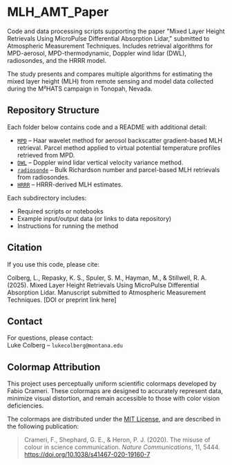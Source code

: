 # MLH_AMT_Paper
Code and data processing scripts supporting the paper "Mixed Layer Height Retrievals Using MicroPulse Differential Absorption Lidar," submitted to Atmospheric Measurement Techniques. Includes retrieval algorithms for MPD-aerosol, MPD-thermodynamic, Doppler wind lidar (DWL), radiosondes, and the HRRR model.

The study presents and compares multiple algorithms for estimating the mixed layer height (MLH) from remote sensing and model data collected during the M²HATS campaign in Tonopah, Nevada.

## Repository Structure

Each folder below contains code and a README with additional detail:

- [`MPD`](MPD/) – Haar wavelet method for aerosol backscatter gradient-based MLH retrieval. Parcel method applied to virtual potential temperature profiles retrieved from MPD.
- [`DWL`](DWL/) – Doppler wind lidar vertical velocity variance method.
- [`radiosonde`](radiosonde/) – Bulk Richardson number and parcel-based MLH retrievals from radiosondes.
- [`HRRR`](HRRR/) – HRRR-derived MLH estimates.

Each subdirectory includes:
- Required scripts or notebooks
- Example input/output data (or links to data repository)
- Instructions for running the method

## Citation

If you use this code, please cite:

Colberg, L., Repasky, K. S., Spuler, S. M., Hayman, M., & Stillwell, R. A. (2025). Mixed Layer Height Retrievals Using MicroPulse Differential Absorption Lidar. Manuscript submitted to Atmospheric Measurement Techniques.
[DOI or preprint link here]

## Contact

For questions, please contact:  
Luke Colberg – `lukecolberg@montana.edu`

## Colormap Attribution

This project uses perceptually uniform scientific colormaps developed by Fabio Crameri. These colormaps are designed to accurately represent data, minimize visual distortion, and remain accessible to those with color vision deficiencies.

The colormaps are distributed under the [MIT License](https://github.com/GenericMappingTools/cpt-city/blob/master/cpt/Crameri/LICENSE), and are described in the following publication:

> Crameri, F., Shephard, G. E., & Heron, P. J. (2020). The misuse of colour in science communication. *Nature Communications*, 11, 5444. https://doi.org/10.1038/s41467-020-19160-7
